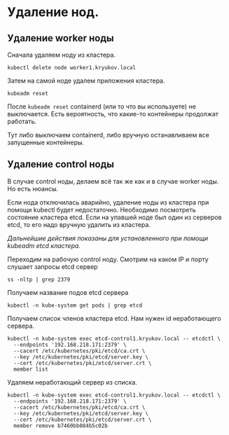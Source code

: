 # Удаление нод.

## Удаление worker ноды

Сначала удаляем ноду из кластера.

```shell
kubectl delete node worker1.kryukov.local
```

Затем на самой ноде удалем приложения кластера.

```shell
kubeadm reset
```

После `kubeadm reset` containerd (или то что вы используете) не выключается.
Есть вероятность, что какие-то контейнеры продолжат работать.

Тут либо выключаем containerd, либо вручную останавливаем все запущенные контейнеры.

## Удаление control ноды

В случае control ноды, делаем всё так же как и в случае worker ноды. Но есть
нюансы.

Если нода отключилась аварийно, удаление ноды из кластера при помощи 
kubectl будет недостаточно. Необходимо посмотреть состояние кластера etcd.
Если на упавшей ноде был один из серверов etcd, то его надо вручную
удалить из кластера.

_Дальнейшие действия показаны для установленного при помощи kubeadm etcd
кластера._

Переходим на рабочую control ноду. Смотрим на каком IP и порту слушает запросы 
etcd сервер

```shell
ss -nltp | grep 2379
```

Получаем название подов etcd сервера

```shell
kubectl -n kube-system get pods | grep etcd
```

Получаем список членов кластера etcd. Нам нужен id неработающего сервера.

```shell
kubectl -n kube-system exec etcd-control1.kryukov.local -- etcdctl \
  --endpoints '192.168.218.171:2379' \
  --cacert /etc/kubernetes/pki/etcd/ca.crt \
  --key /etc/kubernetes/pki/etcd/server.key \
  --cert /etc/kubernetes/pki/etcd/server.crt \
  member list
```

Удаляем неработающий сервер из списка.

```shell
kubectl -n kube-system exec etcd-control1.kryukov.local -- etcdctl \
  --endpoints '192.168.218.171:2379' \
  --cacert /etc/kubernetes/pki/etcd/ca.crt \
  --key /etc/kubernetes/pki/etcd/server.key \
  --cert /etc/kubernetes/pki/etcd/server.crt \
  member remove b7460bb084b5c02b
```



